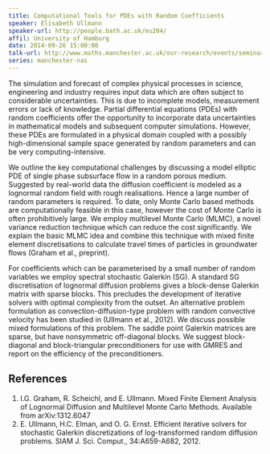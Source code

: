 ```yaml
---
title: Computational Tools for PDEs with Random Coefficients
speaker: Elisabeth Ullmann
speaker-url: http://people.bath.ac.uk/eu204/
affil: University of Hamburg
date: 2014-09-26 15:00:00
talk-url: http://www.maths.manchester.ac.uk/our-research/events/seminars/numerical-analysis-and-scientific-computing/computational-tools-for-pdes-with-random-coefficients.htm
series: manchester-nas
---
```


The simulation and forecast of complex physical processes in science,
engineering and industry requires input data which are often subject to
considerable uncertainties. This is due to incomplete models, measurement
errors or lack of knowledge. Partial differential equations (PDEs) with random
coefficients offer the opportunity to incorporate data uncertainties in
mathematical models and subsequent computer simulations. However, these PDEs
are formulated in a physical domain coupled with a possibly high-dimensional
sample space generated by random parameters and can be very
computing-intensive.

We outline the key computational challenges by discussing a model elliptic PDE
of single phase subsurface flow in a random porous medium. Suggested by
real-world data the diffusion coefficient is modeled as a lognormal random
field with rough realisations. Hence a large number of random parameters is
required. To date, only Monte Carlo based methods are computationally feasible
in this case, however the cost of Monte Carlo is often prohibitively large. We
employ multilevel Monte Carlo (MLMC), a novel variance reduction technique
which can reduce the cost significantly. We explain the basic MLMC idea and
combine this technique with mixed finite element discretisations to calculate
travel times of particles in groundwater flows (Graham et al., preprint).

For coefficients which can be parameterised by a small number of random
variables we employ spectral stochastic Galerkin (SG). A standard SG
discretisation of lognormal diffusion problems gives a block-dense Galerkin
matrix with sparse blocks. This precludes the development of iterative solvers
with optimal complexity from the outset. An alternative problem formulation as
convection-diffusion-type problem with random convective velocity has been
studied in (Ullmann et al., 2012). We discuss possible mixed formulations of
this problem. The saddle point Galerkin matrices are sparse, but have
nonsymmetric off-diagonal blocks. We suggest block-diagonal and
block-triangular preconditioners for use with GMRES and report on the
efficiency of the preconditioners.


## References

1. I.G. Graham, R. Scheichl, and E. Ullmann. Mixed Finite Element Analysis of Lognormal Diffusion and Multilevel Monte Carlo Methods. Available from arXiv:1312.6047
2. E. Ullmann, H.C. Elman, and O. G. Ernst. Efficient iterative solvers for stochastic Galerkin discretizations of log-transformed random diffusion problems. SIAM J. Sci. Comput., 34:A659-A682, 2012.
 
